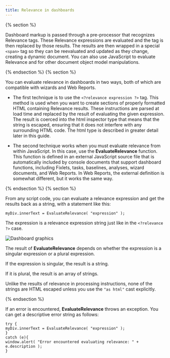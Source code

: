 ```yaml
---
title: Relevance in dashboards
---
```


{% section %}

Dashboard markup is passed through a pre-processor that recognizes Relevance
tags. These Relevance expressions are evaluated and the tag is then replaced by
those results. The results are then wrapped in a special ```<span>``` tag so they can be
reevaluated and updated as they change, creating a dynamic document. You can
also use JavaScript to evaluate Relevance and for other document object model
manipulations.

{% endsection %}
{% section %}

You can evaluate relevance in dashboards in two ways, both of which are
compatible with wizards and Web Reports.

- The first technique is to use the ```<?relevance expression ?>``` tag. This method is used
when you want to create sections of properly formatted HTML containing
Relevance results. These instructions are parsed at load time and replaced by the
result of evaluating the given expression. The result is coerced into the html
inspector type that means that the string is escaped, ensuring that it does not
interfere with any surrounding HTML code. The html type is described in greater
detail later in this guide.

- The second technique works when you must evaluate relevance from within
JavaScript. In this case, use the **EvaluateRelevance** function. This function is
defined in an external JavaScript source file that is automatically included by
console documents that support dashboard functions, including Fixlets, tasks,
baselines, analyses, wizard documents, and Web Reports. In Web Reports, the
external definition is somewhat different, but it works the same way.

{% endsection %}
{% section %}

From any script code, you can evaluate a relevance expression and get the results
back as a string, with a statement like this:
```
myDiv.innerText = EvaluateRelevance( "expression" );
```
The expression is a relevance expression string just like in the ```<?relevance ?>``` case.

![Dashboard graphics](/static/img/dashboard_graphic.png)

The result of **EvaluateRelevance** depends on whether the expression is a singular
expression or a plural expression. 

If the expression is singular, the result is a string.

If it is plural, the result is an array of strings. 

Unlike the results of relevance in processing instructions, none of the strings are HTML 
escaped unless you use the ```"as html"``` cast explicitly. 

{% endsection %}

If an error is encountered, **EvaluateRelevance** throws an exception. 
You can get a descriptive error string as follows:
```
try {
myDiv.innerText = EvaluateRelevance( "expression" );
}
catch (e){
window.alert( "Error encountered evaluating relevance: " + e.description );
}
```
